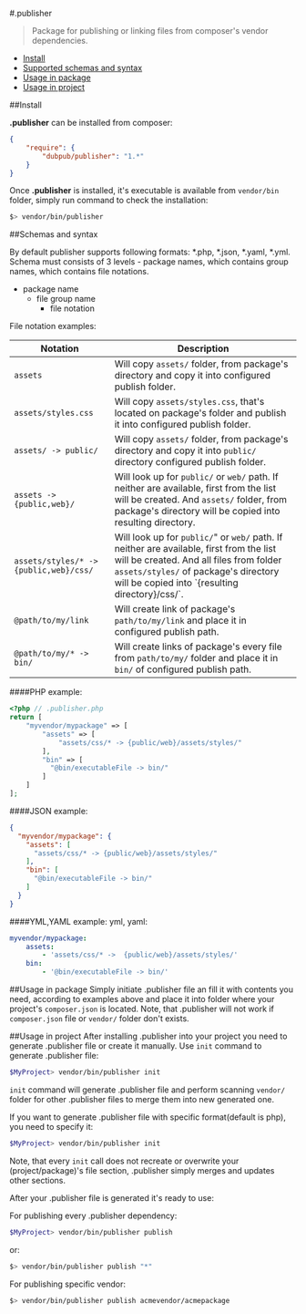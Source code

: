 #.publisher

> Package for publishing or linking files from composer's vendor dependencies.

- <a href="install">Install</a>
- <a href="schemas_and_syntax">Supported schemas and syntax</a>
- <a href="usage_package">Usage in package</a>
- <a href="usage_project">Usage in project</a>

##Install

**.publisher** can be installed from composer: 

```json
{
    "require": {
        "dubpub/publisher": "1.*"
    }
}
```

Once **.publisher** is installed, it's executable is available from <code>vendor/bin</code> folder, simply run command to check 
the installation:

```bash
$> vendor/bin/publisher
```
 
##Schemas and syntax
 
By default publisher supports following formats: *.php, *.json, *.yaml, *.yml.
Schema must consists of 3 levels - package names, which contains group names, which contains file notations.

- package name
    - file group name
        - file notation
   
File notation examples:

<table width="100%">
    <thead>
        <tr>
            <th width="35%">Notation</th>
            <th>Description</th>
        </tr>
    </thead>
    <tbody>
        <tr>
            <td><code>assets</code></td>
            <td>
                Will copy <code>assets/</code> folder, from package's directory and copy it into configured publish 
                folder.
            </td>
        </tr>
            <td><code>assets/styles.css</code></td>
            <td>
                Will copy <code>assets/styles.css</code>, that's located on package's folder 
                and publish it into configured publish folder.
            </td>
        </tr>
        <tr>
            <td><code>assets/ -> public/</code></td>
            <td>
                Will copy <code>assets/</code> folder, from package's directory and copy it into <code>public/</code> directory configured 
                publish folder.
            </td>
        </tr>
        <tr>
            <td><code>assets -> {public,web}/</code></td>
            <td>    
                Will look up for <code>public/</code> or <code>web/</code> path. If neither are available, first from the list will be 
                created. And <code>assets/</code> folder, from package's directory will be copied into resulting directory.
            </td>
        </tr>
        <tr>
            <td><code>assets/styles/* -> {public,web}/css/</code></td>
            <td>
                Will look up for <code>public/</code>" or <code>web/</code> path. If neither are available, first from the list will be 
                created. And all files from folder <code>assets/styles/</code> of package's directory will be copied into 
                `{resulting directory}/css/`.
            </td>
        </tr>
        <tr>
            <td><code>@path/to/my/link</code></td>
            <td>
                Will create link of package's <code>path/to/my/link</code> and place it in configured publish path. 
            </td>
        </tr>
        <tr>
            <td><code>@path/to/my/* -> bin/</code></td>
            <td>
                Will create links of package's every file from <code>path/to/my/</code> folder and place it in 
                <code>bin/</code> of configured publish path. 
            </td>
        </tr>
    </tbody>
</table>

####PHP example:
```php
<?php // .publisher.php
return [
    "myvendor/mypackage" => [
        "assets" => [
            "assets/css/* -> {public/web}/assets/styles/"
        ],
        "bin" => [
          "@bin/executableFile -> bin/"
        ]
    ]
];
```
####JSON example:
```json
{
  "myvendor/mypackage": {
    "assets": [
      "assets/css/* -> {public/web}/assets/styles/"
    ],
    "bin": [
      "@bin/executableFile -> bin/"
    ]
  }
}
```
####YML,YAML example:
yml, yaml:

```yml
myvendor/mypackage:
    assets:
        - 'assets/css/* ->  {public/web}/assets/styles/'
    bin:
        - '@bin/executableFile -> bin/'
```

##Usage in package
Simply initiate .publisher file an fill it with contents you need, according to examples above and place it into folder 
where your project's `composer.json` is located. Note, that .publisher will not work if `composer.json` file or 
`vendor/` folder don't exists.

##Usage in project
After installing .publisher into your project you need to generate .publisher file or create it manually. Use `init` 
command to generate .publisher file:

```bash
$MyProject> vendor/bin/publisher init
```

`init` command will generate .publisher file and perform scanning `vendor/` folder for other .publisher files to merge 
them into new generated one.

If you want to generate .publisher file with specific format(default is php), you need to specify it:

```bash
$MyProject> vendor/bin/publisher init
```

Note, that every `init` call does not recreate or overwrite your (project/package)'s file section, .publisher 
simply merges and updates other sections.

After your .publisher file is generated it's ready to use:

For publishing every .publisher dependency:
```bash
$MyProject> vendor/bin/publisher publish
```
or:
```bash
$> vendor/bin/publisher publish "*"
```

For publishing specific vendor:
```bash
$> vendor/bin/publisher publish acmevendor/acmepackage
```
